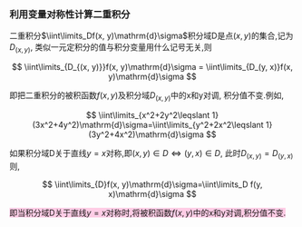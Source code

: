 ### 利用变量对称性计算二重积分

二重积分$\iint\limits_Df(x, y)\mathrm{d}\sigma$积分域D是点$(x, y)$的集合,记为$D_{(x, y)}$, 类似一元定积分的值与积分变量用什么记号无关,则

$$
\iint\limits_{D_{(x, y)}}f(x, y)\mathrm{d}\sigma = \iint\limits_{D_(y, x)}f(x, y)\mathrm{d}\sigma
$$

即把二重积分的被积函数$f(x,y)$及积分域$D_{(x, y)}$中的x和y对调, 积分值不变.例如,

$$
\iint\limits_{x^2+2y^2\leqslant 1}(3x^2+4y^2)\mathrm{d}\sigma=\iint\limits_{y^2+2x^2\leqslant 1}(3y^2+4x^2)\mathrm{d}\sigma
$$

如果积分域D关于直线$y=x$对称,即$(x, y)\in D \Leftrightarrow (y, x)\in D$, 此时$D_{(x, y)}=D_{(y, x)}$则,

$$
\iint\limits_{D}f(x, y)\mathrm{d}\sigma=\iint\limits_D f(y, x)\mathrm{d}\sigma
$$

<span style="background-color:#ffcce5">即当积分域D关于直线$y=x$对称时,将被积函数$f(x,y)$中的x和y对调,积分值不变.</span>
